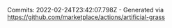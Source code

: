 Commits: 2022-02-24T23:42:07.798Z - Generated via https://github.com/marketplace/actions/artificial-grass
<br>

